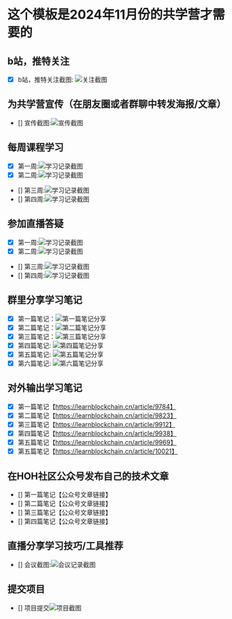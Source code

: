 # 这个模板是2024年11月份的共学营才需要的

## b站，推特关注

- [x] b站，推特关注截图: ![关注截图](./images/b_follow.png)

## 为共学营宣传（在朋友圈或者群聊中转发海报/文章）

- [] 宣传截图:![宣传截图](./images/你的图片地址)

## 每周课程学习

- [x] 第一周:![学习记录截图](./images/lesson_1.png)
- [x] 第二周:![学习记录截图](./images/lesson_2.png)
- [] 第三周:![学习记录截图](./images/你的图片地址)
- [] 第四周:![学习记录截图](./images/你的图片地址)

## 参加直播答疑

- [x] 第一周:![学习记录截图](./images/meeting_1.jpg)
- [x] 第二周:![学习记录截图](./images/meeting_2.png)
- [] 第三周:![学习记录截图](./images/你的图片地址)
- [] 第四周:![学习记录截图](./images/你的图片地址)

## 群里分享学习笔记

- [x] 第一篇笔记：![第一篇笔记分享](./images/note_share_1.png)
- [x] 第二篇笔记：![第二篇笔记分享](./images/note_share_2.png)
- [x] 第三篇笔记：![第三篇笔记分享](./images/note_share_3.png)
- [x] 第四篇笔记: ![第四篇笔记分享](./images/note_share_4.png)
- [x] 第五篇笔记: ![第五篇笔记分享](./images/note_share_5.png)
- [x] 第六篇笔记: ![第六篇笔记分享](./images/note_share_6.png)

## 对外输出学习笔记

- [x] 第一篇笔记【https://learnblockchain.cn/article/9784】
- [x] 第二篇笔记【https://learnblockchain.cn/article/9823】
- [x] 第三篇笔记【https://learnblockchain.cn/article/9912】
- [x] 第四篇笔记【https://learnblockchain.cn/article/9938】
- [x] 第五篇笔记【https://learnblockchain.cn/article/9969】
- [x] 第五篇笔记【https://learnblockchain.cn/article/10021】

## 在HOH社区公众号发布自己的技术文章

- [] 第一篇笔记【公众号文章链接】
- [] 第二篇笔记【公众号文章链接】
- [] 第三篇笔记【公众号文章链接】
- [] 第四篇笔记【公众号文章链接】

## 直播分享学习技巧/工具推荐

- [] 会议截图:![会议记录截图](./images/你的图片地址)

## 提交项目

- [] 项目提交![项目截图](./images/你的图片地址)


